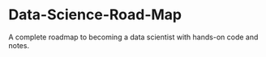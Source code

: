 # Data-Science-Road-Map
A complete roadmap to becoming a data scientist with hands-on code and notes.
